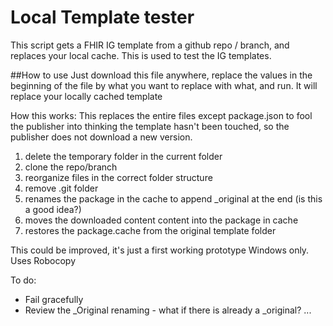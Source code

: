 # Local Template tester

This script gets a FHIR IG template from a github repo / branch, and replaces your local cache. This is used to test the IG templates.

##How to use
Just download this file anywhere, replace the values in the beginning of the file by what you want to replace with what, and run. It will replace your locally cached template





How this works: 
This replaces the entire files except package.json to fool the publisher into thinking the template hasn't been touched, so the publisher does not download a new version.

1. delete the temporary folder in the current folder
2. clone the repo/branch
3. reorganize files in the correct folder structure 
4. remove .git folder
5. renames the package in the cache to append _original at the end (is this a good idea?) 
6. moves the  downloaded content content into the package in cache
7. restores the package.cache from the original template folder 

This could be improved, it's just a first working prototype
Windows only. Uses Robocopy 

To do:
* Fail gracefully
* Review the _Original renaming - what if there is already a _original?
...


